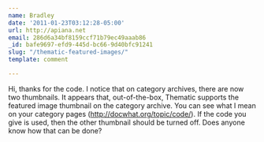 ```yaml
---
name: Bradley
date: '2011-01-23T03:12:28-05:00'
url: http://apiana.net
email: 286d6a34bf8159ccf71b79ec49aaab86
_id: bafe9697-efd9-445d-bc66-9d40bfc91241
slug: "/thematic-featured-images/"
template: comment

---
```


Hi, thanks for the code. I notice that on category archives, there are now two thumbnails. It appears that, out-of-the-box, Thematic supports the featured image thumbnail on the category archive. You can see what I mean on your category pages (http://docwhat.org/topic/code/). If the code you give is used, then the other thumbnail should be turned off. Does anyone know how that can be done?
